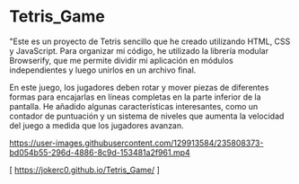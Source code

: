 # Tetris_Game

"Este es un proyecto de Tetris sencillo que he creado utilizando HTML, CSS y JavaScript. Para organizar mi código, he utilizado la librería modular Browserify, que me permite dividir mi aplicación en módulos independientes y luego unirlos en un archivo final.

En este juego, los jugadores deben rotar y mover piezas de diferentes formas para encajarlas en líneas completas en la parte inferior de la pantalla. He añadido algunas características interesantes, como un contador de puntuación y un sistema de niveles que aumenta la velocidad del juego a medida que los jugadores avanzan.



https://user-images.githubusercontent.com/129913584/235808373-bd054b55-296d-4886-8c9d-153481a2f961.mp4

[ https://jokerc0.github.io/Tetris_Game/ ]

